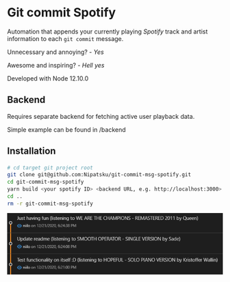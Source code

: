 
# Git commit Spotify

Automation that appends your currently playing *Spotify* track and artist information to each `git commit` message.

Unnecessary and annoying? - *Yes*

Awesome and inspiring? - *Hell yes*


Developed with Node 12.10.0

## Backend

Requires separate backend for fetching active user playback data.

Simple example can be found in /backend

## Installation

```bash
# cd target git project root
git clone git@github.com:Nipatsku/git-commit-msg-spotify.git
cd git-commit-msg-spotify
yarn build <your spotify ID> <backend URL, e.g. http://localhost:3000>
cd ..
rm -r git-commit-msg-spotify
```

![Git log example](screenshot.PNG)

